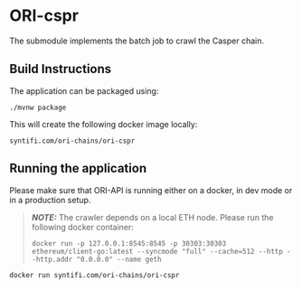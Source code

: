 # ORI-cspr
The submodule implements the batch job to crawl the Casper chain. 

## Build Instructions 

The application can be packaged using:
```shell script
./mvnw package
```

This will create the following docker image locally:
```
syntifi.com/ori-chains/ori-cspr
``` 

## Running the application

Please make sure that ORI-API is running either on a docker, in dev mode or in a production setup.

> **_NOTE:_** The crawler depends on a local ETH node. Please run the following docker container: 
> ```shell script
> docker run -p 127.0.0.1:8545:8545 -p 30303:30303 ethereum/client-go:latest --syncmode "full" --cache=512 --http --http.addr "0.0.0.0" --name geth
> ```

```shell script
docker run syntifi.com/ori-chains/ori-cspr
```